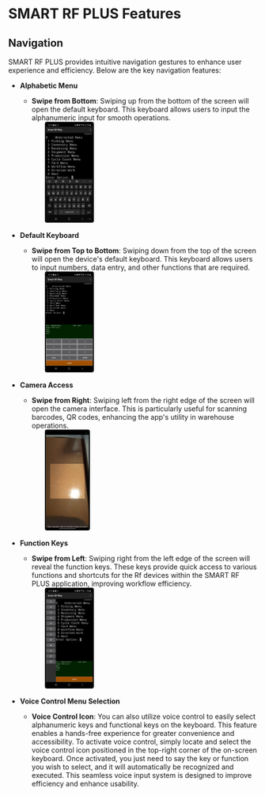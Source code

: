 # SMART RF PLUS Features

## **Navigation**

SMART RF PLUS provides intuitive navigation gestures to enhance user experience and efficiency. Below are the key navigation features:

- **Alphabetic Menu**

    - **Swipe from Bottom**: Swiping up from the bottom of the screen will open the default keyboard. This keyboard allows users to input the alphanumeric input for smooth operations.
    
    <div>
    <img src="./attachments/Navigations/Keyboard.jpeg" 
       alt="undirectedmenu" 
       style="height: 200px; margin-right: 10px; cursor: zoom-in; margin-left: 50px;
              border: 2px solid #000000; border-radius: 4px;" 
       onclick="this.style.height='400px'; this.style.cursor='zoom-out';" 
       ondblclick="this.style.height='200px'; this.style.cursor='zoom-in';">
    </div>

- **Default Keyboard**

    - **Swipe from Top to Bottom**: Swiping down from the top of the screen will open the device's default keyboard. This keyboard allows users to input numbers, data entry, and other functions that are required.

    <div>
    <img src="./attachments/Navigations/Numerickeys.jpeg" 
       alt="undirectedmenu" 
       style="height: 200px; margin-right: 10px; cursor: zoom-in; margin-left: 50px;
              border: 2px solid #000000; border-radius: 4px;" 
       onclick="this.style.height='400px'; this.style.cursor='zoom-out';" 
       ondblclick="this.style.height='200px'; this.style.cursor='zoom-in';">
  
    </div>

- **Camera Access**

    - **Swipe from Right**: Swiping left from the right edge of the screen will open the camera interface. This is particularly useful for scanning barcodes, QR codes, enhancing the app's utility in warehouse operations.

    <div>
     <img src="./attachments/Navigations/camerascanner.png" 
       alt="undirectedmenu" 
       style="height: 200px; margin-right: 10px; cursor: zoom-in; margin-left: 50px;
              border: 2px solid #000000; border-radius: 4px;" 
       onclick="this.style.height='400px'; this.style.cursor='zoom-out';" 
       ondblclick="this.style.height='200px'; this.style.cursor='zoom-in';">
  
    </div>

- **Function Keys**

    - **Swipe from Left**: Swiping right from the left edge of the screen will reveal the function keys. These keys provide quick access to various functions and shortcuts for the Rf devices within the SMART RF PLUS application, improving workflow efficiency.

    <div>
    <img src="./attachments/Navigations//Functionalkeys.jpeg" 
       alt="undirectedmenu" 
       style="height: 200px; margin-right: 10px; cursor: zoom-in; margin-left: 50px;
              border: 2px solid #000000; border-radius: 4px;" 
       onclick="this.style.height='400px'; this.style.cursor='zoom-out';" 
       ondblclick="this.style.height='200px'; this.style.cursor='zoom-in';">
  
    </div>

- **Voice Control Menu Selection**

    - **Voice Control Icon**: You can also utilize voice control to easily select alphanumeric keys and functional keys on the keyboard. This feature enables a hands-free experience for greater convenience and accessibility. To activate voice control, simply locate and select the voice control icon positioned in the top-right corner of the on-screen keyboard. Once activated, you just need to say the key or function you wish to select, and it will automatically be recognized and executed. This seamless voice input system is designed to improve efficiency and enhance usability.